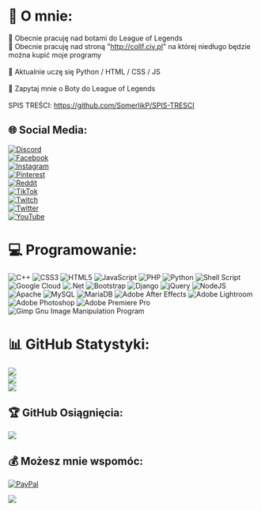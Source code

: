 <!-- https://gprm.itsvg.in/ -->

# 💫 O mnie:
🔭 Obecnie pracuję nad botami do League of Legends
<br>
🔭 Obecnie pracuję nad stroną "http://collf.civ.pl" na której niedługo będzie można kupić moje programy
<br><br>
🌱 Aktualnie uczę się Python / HTML / CSS / JS
<br><br>
💬 Zapytaj mnie o Boty do League of Legends
<br><br>
SPIS TREŚCI: https://github.com/SomerlikP/SPIS-TRESCI


## 🌐 Social Media:
[![Discord](https://img.shields.io/badge/Discord-%237289DA.svg?logo=discord&logoColor=white)](https://discord.gg/Omereeq)
<br>
[![Facebook](https://img.shields.io/badge/Facebook-%231877F2.svg?logo=Facebook&logoColor=white)](https://facebook.com/a)
<br>
[![Instagram](https://img.shields.io/badge/Instagram-%23E4405F.svg?logo=Instagram&logoColor=white)](https://instagram.com/a)
<br>
[![Pinterest](https://img.shields.io/badge/Pinterest-%23E60023.svg?logo=Pinterest&logoColor=white)](https://pinterest.com/a)
<br>
[![Reddit](https://img.shields.io/badge/Reddit-%23FF4500.svg?logo=Reddit&logoColor=white)](https://reddit.com/user/a)
<br>
[![TikTok](https://img.shields.io/badge/TikTok-%23000000.svg?logo=TikTok&logoColor=white)](https://tiktok.com/@a)
<br>
[![Twitch](https://img.shields.io/badge/Twitch-%239146FF.svg?logo=Twitch&logoColor=white)](https://twitch.tv/a)
<br>
[![Twitter](https://img.shields.io/badge/Twitter-%231DA1F2.svg?logo=Twitter&logoColor=white)](https://twitter.com/omeereq)
<br>
[![YouTube](https://img.shields.io/badge/YouTube-%23FF0000.svg?logo=YouTube&logoColor=white)](https://youtube.com/@a)
<br>

# 💻 Programowanie:
![C++](https://img.shields.io/badge/c++-%2300599C.svg?style=for-the-badge&logo=c%2B%2B&logoColor=white) ![CSS3](https://img.shields.io/badge/css3-%231572B6.svg?style=for-the-badge&logo=css3&logoColor=white) ![HTML5](https://img.shields.io/badge/html5-%23E34F26.svg?style=for-the-badge&logo=html5&logoColor=white) ![JavaScript](https://img.shields.io/badge/javascript-%23323330.svg?style=for-the-badge&logo=javascript&logoColor=%23F7DF1E) ![PHP](https://img.shields.io/badge/php-%23777BB4.svg?style=for-the-badge&logo=php&logoColor=white) ![Python](https://img.shields.io/badge/python-3670A0?style=for-the-badge&logo=python&logoColor=ffdd54) ![Shell Script](https://img.shields.io/badge/shell_script-%23121011.svg?style=for-the-badge&logo=gnu-bash&logoColor=white) ![Google Cloud](https://img.shields.io/badge/Google%20Cloud-%234285F4.svg?style=for-the-badge&logo=google-cloud&logoColor=white) ![.Net](https://img.shields.io/badge/.NET-5C2D91?style=for-the-badge&logo=.net&logoColor=white) ![Bootstrap](https://img.shields.io/badge/bootstrap-%23563D7C.svg?style=for-the-badge&logo=bootstrap&logoColor=white) ![Django](https://img.shields.io/badge/django-%23092E20.svg?style=for-the-badge&logo=django&logoColor=white) ![jQuery](https://img.shields.io/badge/jquery-%230769AD.svg?style=for-the-badge&logo=jquery&logoColor=white) ![NodeJS](https://img.shields.io/badge/node.js-6DA55F?style=for-the-badge&logo=node.js&logoColor=white) ![Apache](https://img.shields.io/badge/apache-%23D42029.svg?style=for-the-badge&logo=apache&logoColor=white) ![MySQL](https://img.shields.io/badge/mysql-%2300f.svg?style=for-the-badge&logo=mysql&logoColor=white) ![MariaDB](https://img.shields.io/badge/MariaDB-003545?style=for-the-badge&logo=mariadb&logoColor=white) ![Adobe After Effects](https://img.shields.io/badge/Adobe%20After%20Effects-9999FF.svg?style=for-the-badge&logo=Adobe%20After%20Effects&logoColor=white) ![Adobe Lightroom](https://img.shields.io/badge/Adobe%20Lightroom-31A8FF.svg?style=for-the-badge&logo=Adobe%20Lightroom&logoColor=white) ![Adobe Photoshop](https://img.shields.io/badge/adobephotoshop-%2331A8FF.svg?style=for-the-badge&logo=adobephotoshop&logoColor=white) ![Adobe Premiere Pro](https://img.shields.io/badge/Adobe%20Premiere%20Pro-9999FF.svg?style=for-the-badge&logo=Adobe%20Premiere%20Pro&logoColor=white) ![Gimp Gnu Image Manipulation Program](https://img.shields.io/badge/Gimp-657D8B?style=for-the-badge&logo=gimp&logoColor=FFFFFF)

# 📊 GitHub Statystyki:
![](https://github-readme-stats.vercel.app/api?username=SomerlikP&theme=blueberry&hide_border=false&include_all_commits=true&count_private=true)<br/>
![](https://github-readme-streak-stats.herokuapp.com/?user=SomerlikP&theme=blueberry&hide_border=false)<br/>
![](https://github-readme-stats.vercel.app/api/top-langs/?username=SomerlikP&theme=blueberry&hide_border=false&include_all_commits=true&count_private=true&layout=compact)

## 🏆 GitHub Osiągnięcia:
![](https://github-profile-trophy.vercel.app/?username=SomerlikP&theme=radical&no-frame=false&no-bg=true&margin-w=4)

## 💰 Możesz mnie wspomóc:
[![PayPal](https://img.shields.io/badge/PayPal-00457C?style=for-the-badge&logo=paypal&logoColor=white)](https://paypal.me/a)


[![](https://visitcount.itsvg.in/api?id=SomerlikP&icon=5&color=0)](https://visitcount.itsvg.in)
